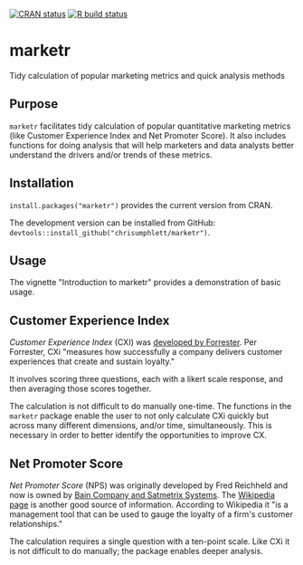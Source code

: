 <!-- badges: start -->

[![CRAN
status](https://www.r-pkg.org/badges/version/marketr)](https://cran.r-project.org/package=marketr)
[![R build
status](https://github.com/chrisumphlett/marketr/workflows/R-CMD-check/badge.svg)](https://github.com/chrisumphlett/marketr/actions)
<!-- badges: end -->

# marketr
Tidy calculation of popular marketing metrics and quick analysis methods

## Purpose
`marketr` facilitates tidy calculation of popular quantitative marketing metrics (like Customer Experience Index and Net Promoter Score). It also includes functions for doing analysis that will help marketers and data analysts better understand the drivers and/or trends of these metrics.

## Installation
`install.packages("marketr")` provides the current version from CRAN.

The development version can be installed from GitHub: `devtools::install_github("chrisumphlett/marketr")`.

## Usage
The vignette "Introduction to marketr" provides a demonstration of basic usage.

## Customer Experience Index
*Customer Experience Index* (CXI) was [developed by Forrester](https://go.forrester.com/analytics/cx-index/). Per Forrester, CXi "measures how successfully a company delivers customer experiences that create and sustain loyalty." 

It involves scoring three questions, each with a likert scale response, and then averaging those scores together. 

The calculation is not difficult to do manually one-time. The functions in the `marketr` package enable the user to not only calculate CXi quickly but across many different dimensions, and/or time, simultaneously. This is necessary in order to better identify the opportunities to improve CX.

## Net Promoter Score
*Net Promoter Score* (NPS) was originally developed by Fred Reichheld and now is owned by [Bain Company and Satmetrix Systems](https://www.netpromoter.com/). The [Wikipedia page](https://en.wikipedia.org/wiki/Net_Promoter) is another good source of information. According to Wikipedia it "is a management tool that can be used to gauge the loyalty of a firm's customer relationships."

The calculation requires a single question with a ten-point scale. Like CXi it is not difficult to do manually; the package enables deeper analysis.